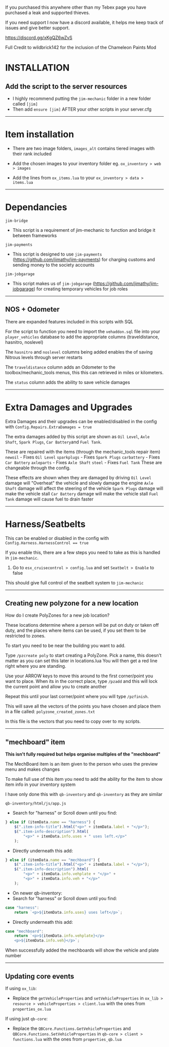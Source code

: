 If you purchased this anywhere other than my Tebex page you have purchased a leak and supported thieves.

If you need support I now have a discord available, it helps me keep track of issues and give better support.

https://discord.gg/xKgQZ6wZvS

Full Credit to wildbrick142 for the inclusion of the Chameleon Paints Mod

# INSTALLATION

## Add the script to the server resources
- I highly recommend putting the `jim-mechanic` folder in a new folder called `[jim]`
- Then add `ensure [jim]` AFTER your other scripts in your server.cfg

---
# Item installation
- There are two image folders, `images_alt` contains tiered images with their rank included

- Add the chosen images to your inventory folder eg. `ox_inventory > web > images`

- Add the lines from `ox_items.lua` to your `ox_inventory > data > items.lua`

----------------------
# Dependancies

`jim-bridge`
- This script is a requirement of jim-mechanic to function and bridge it between frameworks

`jim-payments`
- This script is designed to use `jim-payments` (https://github.com/jimathy/jim-payments) for charging customs and sending money to the society accounts

`jim-jobgarage`
- This script makes us of `jim-jobgarage` (https://github.com/jimathy/jim-jobgarage) for creating temporary vehicles for job roles

----------------------
## NOS + Odometer
There are expanded features included in this scripts with SQL

For the script to function you need to import the `vehaddon.sql` file into your `player_vehicles` database to add the appropriate columns (traveldistance, hasnitro, noslevel)

The `hasnitro` and `noslevel` columns being added enables the of saving Nitrous levels through server restarts

The `traveldistance` column adds an Odometer to the toolbox/mechanic_tools menus, this this can retrieved in miles or kilometers.

The `status` column adds the ability to save vehicle damages

----------------------
# Extra Damages and Upgrades

Extra Damages and their upgrades can be enabled/disabled in the config with `Config.Repairs.ExtraDamages = true`

The extra damages added by this script are shown as `Oil Level`, `Axle Shaft`, `Spark Plugs`, `Car Battery`and `Fuel Tank`.

These are repaired with the items (through the mechanic_tools repair item)
`newoil` - Fixes `Oil Level`
`sparkplugs` - Fixes `Spark Plugs`
`carbattery` - Fixes `Car Battery`
`axleparts` - Fixes `Axle Shaft`
`steel` - Fixes `Fuel Tank`
These are changeable through the config.

These effects are shown when they are damaged by driving
`Oil Level` damage will "Overheat" the vehicle and slowly damage the engine
`Axle Shaft` damage will affect the steering of the vehicle
`Spark Plugs` damage will make the vehicle stall
`Car Battery` damage will make the vehicle stall
`Fuel Tank` damage will cause fuel to drain faster

----------------------
# Harness/Seatbelts

This can be enabled or disabled in the config with `Config.Harness.HarnessControl == true`

If you enable this, there are a few steps you need to take as this is handled in `jim-mechanic`.

1. Go to `esx_cruisecontrol > config.lua` and set `Seatbelt > Enable` to false

This should give full control of the seatbelt system to `jim-mechanic`

----------------------
## Creating new polyzone for a new location

How do I create PolyZones for a new job location?

These locations determine where a person will be put on duty or taken off duty, and the places where items can be used, if you set them to be restricted to zones.

To start you need to be near the building you want to add.

Type `/pzcreate poly` to start creating a PolyZone. Pick a name, this doesn't matter as you can set this later in locations.lua
You will then get a red line right where you are standing.

Use your ARROW keys to move this around to the first corner/point you want to place.
When its in the correct place, type `/pzadd` and this will lock the current point and allow you to create another

Repeat this until your last corner/point where you will type `/pzfinish`.

This will save all the vectors of the points you have chosen and place them in a file called: `polyzone_created_zones.txt`

In this file is the vectors that you need to copy over to my scripts.

----------------------
## "mechboard" item

**This isn't fully required but helps organise multiples of the "mechboard"**

The MechBoard item is an item given to the person who uses the preview menu and makes changes

To make full use of this item you need to add the ability for the item to show item info in your inventory system

I have only done this with `qb-inventory` and `qb-inventory` as they are similar

`qb-inventory/html/js/app.js`

- Search for "harness" or Scroll down until you find:
```js
} else if (itemData.name == "harness") {
    $(".item-info-title").html("<p>" + itemData.label + "</p>");
    $(".item-info-description").html(
        "<p>" + itemData.info.uses + " uses left.</p>"
    );
```
- Directly underneath this add:
```js
} else if (itemData.name == "mechboard") {
    $(".item-info-title").html("<p>" + itemData.label + "</p>");
    $(".item-info-description").html(
        "<p>" + itemData.info.vehplate + "</p>" +
        "<p>" + itemData.info.veh + "</p>"
    );
```

- On newer qb-inventory:
- Search for "harness" or Scroll down until you find:
```js
case "harness":
    return `<p>${itemData.info.uses} uses left</p>`;
```
- Directly underneath this add:
```js
case "mechboard":
    return `<p>${itemData.info.vehplate}</p>
    <p>${itemData.info.veh}</p>`;
```

When successfully added the mechboards will show the vehicle and plate number

----------------------

## Updating core events

If using `ox_lib`:
- Replace the `getVehicleProperties` and `setVehicleProperties` in `ox_lib > resource > vehicleProperties > client.lua` with the ones from `properties_ox.lua`

If using just `qb-core`:
- Replace the `QBCore.Functions.GetVehicleProperties` and `QBCore.Functions.SetVehicleProperties` in `qb-core > client > functions.lua` with the ones from `properties_qb.lua`
```